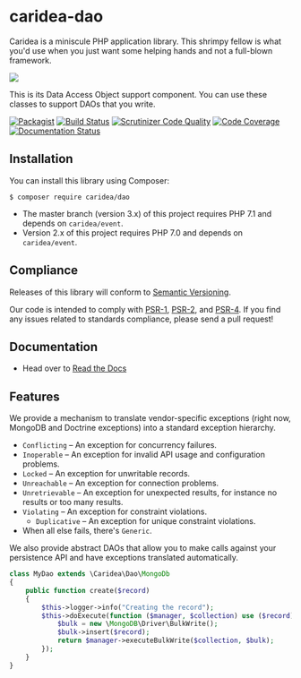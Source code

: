 # caridea-dao
Caridea is a miniscule PHP application library. This shrimpy fellow is what you'd use when you just want some helping hands and not a full-blown framework.

![](http://libreworks.com/caridea-100.png)

This is its Data Access Object support component. You can use these classes to support DAOs that you write.

[![Packagist](https://img.shields.io/packagist/v/caridea/dao.svg)](https://packagist.org/packages/caridea/dao)
[![Build Status](https://travis-ci.org/libreworks/caridea-dao.svg)](https://travis-ci.org/libreworks/caridea-dao)
[![Scrutinizer Code Quality](https://scrutinizer-ci.com/g/libreworks/caridea-dao/badges/quality-score.png?b=master)](https://scrutinizer-ci.com/g/libreworks/caridea-dao/?branch=master)
[![Code Coverage](https://scrutinizer-ci.com/g/libreworks/caridea-dao/badges/coverage.png?b=master)](https://scrutinizer-ci.com/g/libreworks/caridea-dao/?branch=master)
[![Documentation Status](http://readthedocs.org/projects/caridea-dao/badge/?version=latest)](http://caridea-dao.readthedocs.io/en/latest/?badge=latest)

## Installation

You can install this library using Composer:

```console
$ composer require caridea/dao
```

* The master branch (version 3.x) of this project requires PHP 7.1 and depends on `caridea/event`.
* Version 2.x of this project requires PHP 7.0 and depends on `caridea/event`.

## Compliance

Releases of this library will conform to [Semantic Versioning](http://semver.org).

Our code is intended to comply with [PSR-1](http://www.php-fig.org/psr/psr-1/), [PSR-2](http://www.php-fig.org/psr/psr-2/), and [PSR-4](http://www.php-fig.org/psr/psr-4/). If you find any issues related to standards compliance, please send a pull request!

## Documentation

* Head over to [Read the Docs](http://caridea-dao.readthedocs.io/en/latest/)

## Features

We provide a mechanism to translate vendor-specific exceptions (right now, MongoDB and Doctrine exceptions) into a standard exception hierarchy.

* `Conflicting` – An exception for concurrency failures.
* `Inoperable` – An exception for invalid API usage and configuration problems.
* `Locked` – An exception for unwritable records.
* `Unreachable` – An exception for connection problems.
* `Unretrievable` – An exception for unexpected results, for instance no results or too many results.
* `Violating` – An exception for constraint violations.
   * `Duplicative` – An exception for unique constraint violations.
* When all else fails, there's `Generic`.

We also provide abstract DAOs that allow you to make calls against your persistence API and have exceptions translated automatically.

```php
class MyDao extends \Caridea\Dao\MongoDb
{
    public function create($record)
    {
        $this->logger->info("Creating the record");
        $this->doExecute(function ($manager, $collection) use ($record) {
            $bulk = new \MongoDB\Driver\BulkWrite();
            $bulk->insert($record);
            return $manager->executeBulkWrite($collection, $bulk);
        });
    }
}
```
